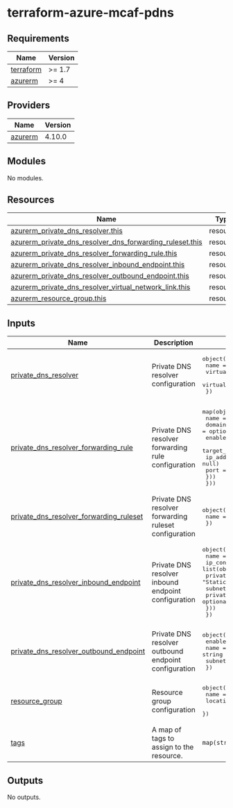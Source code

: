 # terraform-azure-mcaf-pdns
<!-- BEGIN_TF_DOCS -->
## Requirements

| Name | Version |
|------|---------|
| <a name="requirement_terraform"></a> [terraform](#requirement\_terraform) | >= 1.7 |
| <a name="requirement_azurerm"></a> [azurerm](#requirement\_azurerm) | >= 4 |

## Providers

| Name | Version |
|------|---------|
| <a name="provider_azurerm"></a> [azurerm](#provider\_azurerm) | 4.10.0 |

## Modules

No modules.

## Resources

| Name | Type |
|------|------|
| [azurerm_private_dns_resolver.this](https://registry.terraform.io/providers/hashicorp/azurerm/latest/docs/resources/private_dns_resolver) | resource |
| [azurerm_private_dns_resolver_dns_forwarding_ruleset.this](https://registry.terraform.io/providers/hashicorp/azurerm/latest/docs/resources/private_dns_resolver_dns_forwarding_ruleset) | resource |
| [azurerm_private_dns_resolver_forwarding_rule.this](https://registry.terraform.io/providers/hashicorp/azurerm/latest/docs/resources/private_dns_resolver_forwarding_rule) | resource |
| [azurerm_private_dns_resolver_inbound_endpoint.this](https://registry.terraform.io/providers/hashicorp/azurerm/latest/docs/resources/private_dns_resolver_inbound_endpoint) | resource |
| [azurerm_private_dns_resolver_outbound_endpoint.this](https://registry.terraform.io/providers/hashicorp/azurerm/latest/docs/resources/private_dns_resolver_outbound_endpoint) | resource |
| [azurerm_private_dns_resolver_virtual_network_link.this](https://registry.terraform.io/providers/hashicorp/azurerm/latest/docs/resources/private_dns_resolver_virtual_network_link) | resource |
| [azurerm_resource_group.this](https://registry.terraform.io/providers/hashicorp/azurerm/latest/docs/resources/resource_group) | resource |

## Inputs

| Name | Description | Type | Default | Required |
|------|-------------|------|---------|:--------:|
| <a name="input_private_dns_resolver"></a> [private\_dns\_resolver](#input\_private\_dns\_resolver) | Private DNS resolver configuration | <pre>object({<br>    name                 = string<br>    virtual_network_id   = string<br>    virtual_network_name = string<br>  })</pre> | n/a | yes |
| <a name="input_private_dns_resolver_forwarding_rule"></a> [private\_dns\_resolver\_forwarding\_rule](#input\_private\_dns\_resolver\_forwarding\_rule) | Private DNS resolver forwarding rule configuration | <pre>map(object({<br>    name        = optional(string, null)<br>    domain_name = optional(string, null)<br>    enabled     = optional(bool, true)<br>    target_dns_servers = list(object({<br>      ip_address = optional(string, null)<br>      port       = optional(number, 53)<br>    }))<br>  }))</pre> | n/a | yes |
| <a name="input_private_dns_resolver_forwarding_ruleset"></a> [private\_dns\_resolver\_forwarding\_ruleset](#input\_private\_dns\_resolver\_forwarding\_ruleset) | Private DNS resolver forwarding ruleset configuration | <pre>object({<br>    name = string<br>  })</pre> | n/a | yes |
| <a name="input_private_dns_resolver_inbound_endpoint"></a> [private\_dns\_resolver\_inbound\_endpoint](#input\_private\_dns\_resolver\_inbound\_endpoint) | Private DNS resolver inbound endpoint configuration | <pre>object({<br>    name = string<br>    ip_configurations = list(object({<br>      private_ip_allocation_method = optional(string, "Static")<br>      subnet_id                    = string<br>      private_ip_address           = optional(string, null)<br>    }))<br>  })</pre> | n/a | yes |
| <a name="input_private_dns_resolver_outbound_endpoint"></a> [private\_dns\_resolver\_outbound\_endpoint](#input\_private\_dns\_resolver\_outbound\_endpoint) | Private DNS resolver outbound endpoint configuration | <pre>object({<br>    enabled   = optional(bool, true)<br>    name      = string<br>    subnet_id = string<br>  })</pre> | n/a | yes |
| <a name="input_resource_group"></a> [resource\_group](#input\_resource\_group) | Resource group configuration | <pre>object({<br>    name     = string<br>    location = string<br>  })</pre> | n/a | yes |
| <a name="input_tags"></a> [tags](#input\_tags) | A map of tags to assign to the resource. | `map(string)` | `{}` | no |

## Outputs

No outputs.
<!-- END_TF_DOCS -->